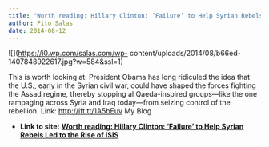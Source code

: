 ```yaml
---
title: "Worth reading: Hillary Clinton: ‘Failure’ to Help Syrian Rebels Led to the Rise of ISIS"
author: Pito Salas
date: 2014-08-12
---
```


![](https://i0.wp.com/salas.com/wp-
content/uploads/2014/08/b66ed-1407848922617.jpg?w=584&ssl=1)

This is worth looking at: President Obama has long ridiculed the idea that the
U.S., early in the Syrian civil war, could have shaped the forces fighting the
Assad regime, thereby stopping al Qaeda-inspired groups—like the one rampaging
across Syria and Iraq today—from seizing control of the rebellion. Link:
http://ift.tt/1A5bEuv My Blog


* **Link to site:** **[Worth reading: Hillary Clinton: ‘Failure’ to Help Syrian Rebels Led to the Rise of ISIS](None)**

